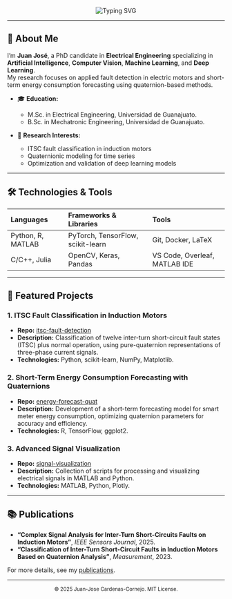<!--
  Main GitHub README
  Author: Juan José [Last Name]
  Last updated: [Date]
-->

<p align="center">
  <img src="https://readme-typing-svg.herokuapp.com?font=Roboto&size=28&pause=1000&color=0E0E0E&center=true&vCenter=true&width=600&lines=Hello,+I’m+Juan+José!;PhD+Candidate+in+Electrical+Engineering" alt="Typing SVG"/>
</p>

---

## 📖 About Me

I’m **Juan José**, a PhD candidate in **Electrical Engineering** specializing in **Artificial Intelligence**, **Computer Vision**, **Machine Learning**, and **Deep Learning**.  
My research focuses on applied fault detection in electric motors and short-term energy consumption forecasting using quaternion-based methods.

- 🎓 **Education:**  
  - M.Sc. in Electrical Engineering, Universidad de Guanajuato.  
  - B.Sc. in Mechatronic Engineering, Universidad de Guanajuato.

- 🔬 **Research Interests:**  
  - ITSC fault classification in induction motors  
  - Quaternionic modeling for time series  
  - Optimization and validation of deep learning models

---

## 🛠️ Technologies & Tools

| Languages             | Frameworks & Libraries      | Tools                         |
|:----------------------|:----------------------------|:------------------------------|
| Python, R, MATLAB     | PyTorch, TensorFlow, scikit-learn | Git, Docker, LaTeX            |
| C/C++, Julia          | OpenCV, Keras, Pandas       | VS Code, Overleaf, MATLAB IDE |

---

## 🚀 Featured Projects

### 1. ITSC Fault Classification in Induction Motors  
- **Repo:** [itsc-fault-detection](https://github.com/your-username/itsc-fault-detection)  
- **Description:** Classification of twelve inter-turn short-circuit fault states (ITSC) plus normal operation, using pure-quaternion representations of three-phase current signals.  
- **Technologies:** Python, scikit-learn, NumPy, Matplotlib.

### 2. Short-Term Energy Consumption Forecasting with Quaternions  
- **Repo:** [energy-forecast-quat](https://github.com/your-username/energy-forecast-quat)  
- **Description:** Development of a short-term forecasting model for smart meter energy consumption, optimizing quaternion parameters for accuracy and efficiency.  
- **Technologies:** R, TensorFlow, ggplot2.

### 3. Advanced Signal Visualization  
- **Repo:** [signal-visualization](https://github.com/your-username/signal-visualization)  
- **Description:** Collection of scripts for processing and visualizing electrical signals in MATLAB and Python.  
- **Technologies:** MATLAB, Python, Plotly.

---

## 📚 Publications

- **“Complex Signal Analysis for Inter-Turn Short-Circuits Faults on Induction Motors”**, *IEEE Sensors Journal*, 2025.  
- **“Classification of Inter-Turn Short-Circuit Faults in Induction Motors Based on Quaternion Analysis”**, *Measurement*, 2023.

For more details, see my [publications](https://github.com/your-username?tab=repositories&q=&type=&language=&sort=).

---

<p align="center">
  <small>© 2025 Juan-Jose Cardenas-Cornejo. MIT License.</small>
</p>
